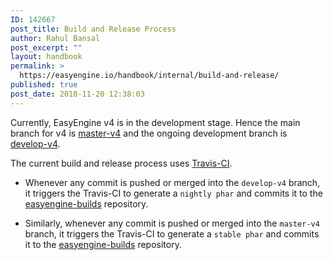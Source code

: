 ```yaml
---
ID: 142667
post_title: Build and Release Process
author: Rahul Bansal
post_excerpt: ""
layout: handbook
permalink: >
  https://easyengine.io/handbook/internal/build-and-release/
published: true
post_date: 2018-11-20 12:38:03
---
```

<!-- wp:paragraph -->
<p>Currently, EasyEngine v4 is in the development stage. Hence the main branch for v4 is <a href="https://github.com/easyengine/easyengine/tree/master-v4">master-v4</a> and the ongoing development branch is <a href="https://github.com/easyengine/easyengine/tree/develop-v4">develop-v4</a>.</p>
<!-- /wp:paragraph -->

<!-- wp:paragraph -->
<p>The current build and release process uses <a href="https://travis-ci.org/">Travis-CI</a>.</p>
<!-- /wp:paragraph -->

<!-- wp:list -->
<ul><li><p>Whenever any commit is pushed or merged into the <code>develop-v4</code> branch, it triggers the Travis-CI to generate a <code>nightly phar</code> and commits it to the <a href="https://raw.githubusercontent.com/EasyEngine/easyengine-builds/master/phar/easyengine-nightly.phar">easyengine-builds</a> repository.</p></li><li><p>Similarly, whenever any commit is pushed or merged into the <code>master-v4</code> branch, it triggers the Travis-CI to generate a <code>stable phar</code> and commits it to the <a href="https://raw.githubusercontent.com/EasyEngine/easyengine-builds/master/phar/easyengine.phar">easyengine-builds</a> repository.</p></li></ul>
<!-- /wp:list -->